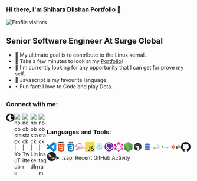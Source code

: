 ### Hi there, I'm Shihara Dilshan [Portfolio] 👋
![Profile visitors](https://visitor-badge.glitch.me/badge?page_id=shiharadilshan.visitor-badge)

## Senior Software Engineer At Surge Global

- 🌱 My ultimate goal is to contribute to the Linux kernal.
- 🔭 Take a few minutes to look at my [Portfolio]!
- 👯 I'm currently looking for any opportunity that I can get for prove my self.
- 🥅 Javascript is my favourite language.
- ⚡ Fun fact: I love to Code and play Dota.

### Connect with me:

[<img align="left" alt="noobstack" width="22px" src="https://raw.githubusercontent.com/iconic/open-iconic/master/svg/globe.svg" />][website]
[<img align="left" alt="noobstack | YouTube" width="22px" src="https://cdn.jsdelivr.net/npm/simple-icons@v3/icons/youtube.svg" />][website]
[<img align="left" alt="noobstack | Twitter" width="22px" src="https://cdn.jsdelivr.net/npm/simple-icons@v3/icons/twitter.svg" />][website]
[<img align="left" alt="noobstack | LinkedIn" width="22px" src="https://cdn.jsdelivr.net/npm/simple-icons@v3/icons/linkedin.svg" />][linkedin]
[<img align="left" alt="noobstack | Instagram" width="22px" src="https://cdn.jsdelivr.net/npm/simple-icons@v3/icons/instagram.svg" />][instagram]

<br />

### Languages and Tools:

[<img align="left" alt="Visual Studio Code" width="26px" src="https://raw.githubusercontent.com/github/explore/80688e429a7d4ef2fca1e82350fe8e3517d3494d/topics/visual-studio-code/visual-studio-code.png" />][vscode]
[<img align="left" alt="HTML5" width="26px" src="https://raw.githubusercontent.com/github/explore/80688e429a7d4ef2fca1e82350fe8e3517d3494d/topics/html/html.png" />][vscode]
[<img align="left" alt="CSS3" width="26px" src="https://raw.githubusercontent.com/github/explore/80688e429a7d4ef2fca1e82350fe8e3517d3494d/topics/css/css.png" />][vscode]
[<img align="left" alt="Sass" width="26px" src="https://raw.githubusercontent.com/github/explore/80688e429a7d4ef2fca1e82350fe8e3517d3494d/topics/sass/sass.png" />][vscode]
[<img align="left" alt="JavaScript" width="26px" src="https://raw.githubusercontent.com/github/explore/80688e429a7d4ef2fca1e82350fe8e3517d3494d/topics/javascript/javascript.png" />][vscode]
[<img align="left" alt="React" width="26px" src="https://raw.githubusercontent.com/github/explore/80688e429a7d4ef2fca1e82350fe8e3517d3494d/topics/react/react.png" />][vscode]
[<img align="left" alt="Gatsby" width="26px" src="https://raw.githubusercontent.com/github/explore/e94815998e4e0713912fed477a1f346ec04c3da2/topics/gatsby/gatsby.png" />][vscode]
[<img align="left" alt="GraphQL" width="26px" src="https://raw.githubusercontent.com/github/explore/80688e429a7d4ef2fca1e82350fe8e3517d3494d/topics/graphql/graphql.png" />][vscode]
[<img align="left" alt="Node.js" width="26px" src="https://raw.githubusercontent.com/github/explore/80688e429a7d4ef2fca1e82350fe8e3517d3494d/topics/nodejs/nodejs.png" />][vscode]
[<img align="left" alt="Deno" width="26px" src="https://raw.githubusercontent.com/github/explore/361e2821e2dea67711cde99c9c40ed357061cf27/topics/deno/deno.png" />][vscode]
[<img align="left" alt="SQL" width="26px" src="https://raw.githubusercontent.com/github/explore/80688e429a7d4ef2fca1e82350fe8e3517d3494d/topics/sql/sql.png" />][vscode]
[<img align="left" alt="MySQL" width="26px" src="https://raw.githubusercontent.com/github/explore/80688e429a7d4ef2fca1e82350fe8e3517d3494d/topics/mysql/mysql.png" />][vscode]
[<img align="left" alt="MongoDB" width="26px" src="https://raw.githubusercontent.com/github/explore/80688e429a7d4ef2fca1e82350fe8e3517d3494d/topics/mongodb/mongodb.png" />][vscode]
[<img align="left" alt="Git" width="26px" src="https://raw.githubusercontent.com/github/explore/80688e429a7d4ef2fca1e82350fe8e3517d3494d/topics/git/git.png" />][vscode]
[<img align="left" alt="GitHub" width="26px" src="https://raw.githubusercontent.com/github/explore/78df643247d429f6cc873026c0622819ad797942/topics/github/github.png" />][vscode]
[<img align="left" alt="Terminal" width="26px" src="https://raw.githubusercontent.com/github/explore/80688e429a7d4ef2fca1e82350fe8e3517d3494d/topics/terminal/terminal.png" />][vscode]

<br />
<br />


<details>
  <summary>:zap: Recent GitHub Activity</summary>
  
<!--START_SECTION:activity-->
1. ❌ Hold 4 PRs [#14](https://github.com/Shihara-Dilshan/RW-Jewellery-Automated-System-React-SpringBoot/pulls) in [Shihara-Dilshan/RW-Jewellery-Automated-System-React-SpringBoot](https://github.com/Shihara-Dilshan/RW-Jewellery-Automated-System-React-SpringBoot)
2. 🗣 Commented on [#14](https://github.com/codeSTACKr/codeSTACKr/issues/14) in [codeSTACKr/codeSTACKr](https://github.com/codeSTACKr/codeSTACKr)
3. ❌ Closed PR [#7](https://github.com/Shihara-Dilshan/RW-Jewellery-Automated-System-React-SpringBoot/pull/44) in [Shihara-Dilshan/RW-Jewellery-Automated-System-React-SpringBoot](https://github.com/codeSTACKr/codeSTACKr)
4. 🎉 Merged PR [#6](https://github.com/Shihara-Dilshan/DataStructures-And-Algorithms/pull/1) in [Shihara-Dilshan/codeSTACKr](https://github.com/Shihara-Dilshan/DataStructures-And-Algorithms)
5. 💪 Opened ISSUE [#259](https://github.com/Shihara-Dilshan/BringMeLK-Android-FireBase/issues) in [Shihara-Dilshan/BringMeLK-Android-FireBase ](https://github.com/Shihara-Dilshan/BringMeLK-Android-FireBase)
<!--END_SECTION:activity-->

</details>

[vscode]: https://code.visualstudio.com/
[Portfolio]: https://shiharadilshan.netlify.app/
[twitter]: https://twitter.com/codeSTACKr
[youtube]: https://youtube.com/codeSTACKr
[instagram]: https://www.instagram.com/shihara_dil/
[linkedin]: https://www.linkedin.com/in/shihara-dilshan-5297711a4/



[website]: https://noobstack.netlify.app/
[course]: http://vsCodeHero.com
[twitter]: https://twitter.com/codeSTACKr
[youtube]: https://youtube.com/codeSTACKr
[instagram]: https://www.instagram.com/shihara_dil/
[linkedin]: https://www.linkedin.com/in/shihara-dilshan-5297711a4/


